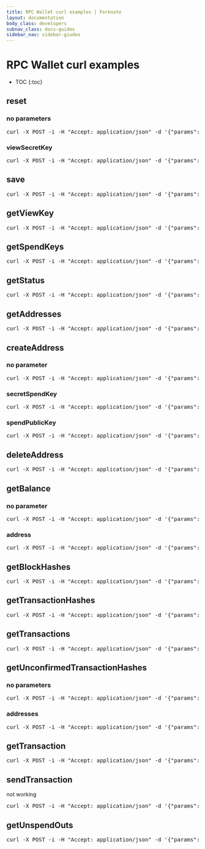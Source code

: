 ```yaml
---
title: RPC Wallet curl examples | Forknote
layout: documentation
body_class: developers
subnav_class: docs-guides
sidebar_nav: sidebar-giudes
---
```


# RPC Wallet curl examples

* TOC
{:toc}

## reset

### no parameters

<pre class="terminal">
curl -X POST -i -H "Accept: application/json" -d '{"params": {},"jsonrpc": "2.0", "id": "test","method":"reset"}' http://localhost:9090/json_rpc
</pre>

### viewSecretKey

<pre class="terminal">
curl -X POST -i -H "Accept: application/json" -d '{"params": {"viewSecretKey": "4a2583e42d010e8aabfed22743789569714196246bf01b5f2fec35af9232d907"},"jsonrpc": "2.0", "id": "test","method":"reset"}' http://localhost:9090/json_rpc
</pre>


## save

<pre class="terminal">
curl -X POST -i -H "Accept: application/json" -d '{"params": {},"jsonrpc": "2.0", "id": "test","method":"save"}' http://localhost:9090/json_rpc
</pre>


## getViewKey

<pre class="terminal">
curl -X POST -i -H "Accept: application/json" -d '{"params": {},"jsonrpc": "2.0", "id": "test","method":"getViewKey"}' http://localhost:9090/json_rpc
</pre>


## getSpendKeys

<pre class="terminal">
curl -X POST -i -H "Accept: application/json" -d '{"params": {"address": "D5dLTBqbemtTFkM9HptxaEgx844trQP2kXk4BfobTYS2J4njZxsQP4nDSeHBf2cGGDWLejg1xaAnKFAAvGTs9rmnVZsmqio"} ,"jsonrpc": "2.0", "id": "test","method":"getSpendKeys"}' http://localhost:9090/json_rpc
</pre>


## getStatus

<pre class="terminal">
curl -X POST -i -H "Accept: application/json" -d '{"params": {},"jsonrpc": "2.0", "id": "test","method":"getStatus"}' http://localhost:9090/json_rpc
</pre>


## getAddresses

<pre class="terminal">
curl -X POST -i -H "Accept: application/json" -d '{"params": {},"jsonrpc": "2.0", "id": "test","method":"getAddresses"}' http://localhost:9090/json_rpc
</pre>


## createAddress

### no parameter

<pre class="terminal">
curl -X POST -i -H "Accept: application/json" -d '{"params": {},"jsonrpc": "2.0", "id": "test","method":"createAddress"}' http://localhost:9090/json_rpc
</pre>

### secretSpendKey

<pre class="terminal">
curl -X POST -i -H "Accept: application/json" -d '{"params": {"spendSecretKey": "7d2ba46048a75235cc260913d4fd85769bc02203583bfdc795bae996ff314421"},"jsonrpc": "2.0", "id": "test","method":"createAddress"}' http://localhost:9090/json_rpc
</pre>

### spendPublicKey

<pre class="terminal">
curl -X POST -i -H "Accept: application/json" -d '{"params": {"spendPublicKey": "5c4da91676f4906575d03345aa3c822fadcbea432f2fd23701e2b466b73d0dec"},"jsonrpc": "2.0", "id": "test","method":"createAddress"}' http://localhost:9090/json_rpc
</pre>


## deleteAddress

<pre class="terminal">
curl -X POST -i -H "Accept: application/json" -d '{"params": {"address": "D4vADauhf7NBYTQ8AoKyByQxJ2g44uiZrLHc1j1iDTccEtTxJdK2pyxDSeHBf2cGGDWLejg1xaAnKFAAvGTs9rmnVZvQLJe"} ,"jsonrpc": "2.0", "id": "test","method":"deleteAddress"}' http://localhost:9090/json_rpc
</pre>


## getBalance

### no parameter

<pre class="terminal">
curl -X POST -i -H "Accept: application/json" -d '{"params": {},"jsonrpc": "2.0", "id": "test","method":"getBalance"}' http://localhost:9090/json_rpc
</pre>

### address

<pre class="terminal">
curl -X POST -i -H "Accept: application/json" -d '{"params": {"address": "D8ExoFUt2nU961ytoh3YGHb1wF5UoszHmEDjzoPvipdPHz5geH6SPZoddLoNAN5iSDQ6PCQPnMPshMgZMAfjdxmYFMvVuVe"} ,"jsonrpc": "2.0", "id": "test","method":"getBalance"}' http://localhost:9090/json_rpc
</pre>


## getBlockHashes

<pre class="terminal">
curl -X POST -i -H "Accept: application/json" -d '{"params": {"firstBlockIndex": 100, "blockCount": 20} ,"jsonrpc": "2.0", "id": "test","method":"getBlockHashes"}' http://localhost:9090/json_rpc
</pre>


## getTransactionHashes

<pre class="terminal">
curl -X POST -i -H "Accept: application/json" -d '{"params": {"firstBlockIndex": 100, "blockCount": 20} ,"jsonrpc": "2.0", "id": "test","method":"getBlockHashes"}' http://localhost:9090/json_rpc
</pre>


## getTransactions

<pre class="terminal">
curl -X POST -i -H "Accept: application/json" -d '{"params": {"firstBlockIndex": 100, "blockCount": 20} ,"jsonrpc": "2.0", "id": "test","method":"getTransactions"}' http://localhost:9090/json_rpc
</pre>


## getUnconfirmedTransactionHashes

### no parameters

<pre class="terminal">
curl -X POST -i -H "Accept: application/json" -d '{"params": {} ,"jsonrpc": "2.0", "id": "test","method":"getUnconfirmedTransactionHashes"}' http://localhost:9090/json_rpc
</pre>

### addresses

<pre class="terminal">
curl -X POST -i -H "Accept: application/json" -d '{"params": {"addresses": []} ,"jsonrpc": "2.0", "id": "test","method":"getUnconfirmedTransactionHashes"}' http://localhost:9090/json_rpc
</pre>


## getTransaction

<pre class="terminal">
curl -X POST -i -H "Accept: application/json" -d '{"params": {"transactionHash": "c47ba0bad3c62318732dde8029542df3c06a1577ba9152f8212e754190b1e593"} ,"jsonrpc": "2.0", "id": "test","method":"getTransaction"}' http://localhost:9090/json_rpc
</pre>


## sendTransaction

not working

<pre class="terminal">
curl -X POST -i -H "Accept: application/json" -d '{"params": {"anonymity":0, "fee":1000000,"transfers":[{"amount":100000000,"address":"D8ExoFUt2nU961ytoh3YGHb1wF5UoszHmEDjzoPvipdPHz5geH6SPZoddLoNAN5iSDQ6PCQPnMPshMgZMAfjdxmYFMvVuVe"}], "changeAddress": "D8ExoFUt2nU961ytoh3YGHb1wF5UoszHmEDjzoPvipdPHz5geH6SPZoddLoNAN5iSDQ6PCQPnMPshMgZMAfjdxmYFMvVuVe"},"jsonrpc": "2.0", "id": "test","method":"sendTransaction"}' http://localhost:9090/json_rpc
</pre>


## getUnspendOuts

<pre class="terminal">
curl -X POST -i -H "Accept: application/json" -d '{"params": {"address": "D8ExoFUt2nU961ytoh3YGHb1wF5UoszHmEDjzoPvipdPHz5geH6SPZoddLoNAN5iSDQ6PCQPnMPshMgZMAfjdxmYFMvVuVe"} ,"jsonrpc": "2.0", "id": "test","method":"getUnspendOuts"}' http://localhost:9090/json_rpc
</pre>
